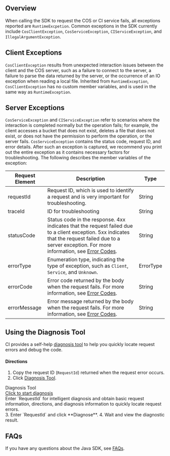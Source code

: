 ## Overview

When calling the SDK to request the COS or CI service fails, all exceptions reported are `RuntimeExcpetion`.
Common exceptions in the SDK currently include `CosClientException`, `CosServiceException`, `CIServiceException`, and `IllegalArgumentException`.

## Client Exceptions

`CosClientException` results from unexpected interaction issues between the client and the COS server, such as a failure to connect to the server, a failure to parse the data returned by the server, or the occurrence of an IO exception when reading a local file. Inherited from `RuntimeException`, `CosClientException` has no custom member variables, and is used in the same way as `RuntimeException`.

## Server Exceptions

`CosServiceException` and `CIServiceException` refer to scenarios where the interaction is completed normally but the operation fails; for example, the client accesses a bucket that does not exist, deletes a file that does not exist, or does not have the permission to perform the operation, or the server fails.
`CosServiceException` contains the status code, request ID, and error details. After such an exception is captured, we recommend you print out the entire exception as it contains necessary factors for troubleshooting. The following describes the member variables of the exception:

| Request Element | Description | Type |
| ------------ | ------------------------------------------------------------ | --------- |
| requestId | Request ID, which is used to identify a request and is very important for troubleshooting. | String |
| traceId | ID for troubleshooting | String |
| statusCode | Status code in the response. 4xx indicates that the request failed due to a client exception. 5xx indicates that the request failed due to a server exception. For more information, see [Error Codes](https://intl.cloud.tencent.com/document/product/436/7730). | String |
| errorType | Enumeration type, indicating the type of exception, such as `Client`, `Service`, and `Unknown`. | ErrorType |
| errorCode | Error code returned by the body when the request fails. For more information, see [Error Codes](https://intl.cloud.tencent.com/document/product/436/7730). | String |
| errorMessage | Error message returned by the body when the request fails. For more information, see [Error Codes](https://intl.cloud.tencent.com/document/product/436/7730). | String |


## Using the Diagnosis Tool

CI provides a self-help [diagnosis tool](https://console.cloud.tencent.com/cos5/diagnose) to help you quickly locate request errors and debug the code.

#### Directions

1. Copy the request ID (`RequestId`) returned when the request error occurs.
2. Click [Diagnosis Tool](https://console.cloud.tencent.com/cos5/diagnose).
<div class="rno-api-explorer">
    <div class="rno-api-explorer-inner">
        <div class="rno-api-explorer-hd">
            <div class="rno-api-explorer-title">
                Diagnosis Tool
            </div>
            <a href="https://console.cloud.tencent.com/cos5/diagnose" class="rno-api-explorer-btn" hotrep="doc.api.explorerbtn" target="_blank"><i class="rno-icon-explorer"></i>Click to start diagnosis</a>
        </div>
        <div class="rno-api-explorer-body">
            <div class="rno-api-explorer-cont">
                Enter `RequestId` for intelligent diagnosis and obtain basic request information, directions, and diagnosis information to quickly locate request errors.
            </div>
        </div>
    </div>
</div>
3. Enter `RequestId` and click **Diagnose**.
4. Wait and view the diagnostic result.


## FAQs

If you have any questions about the Java SDK, see [FAQs](https://www.tencentcloud.com/document/product/1045/53335).

